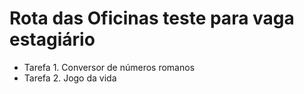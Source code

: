 # Rota das Oficinas teste para vaga estagiário 

* Tarefa 1. Conversor de números romanos 
* Tarefa 2. Jogo da vida 
